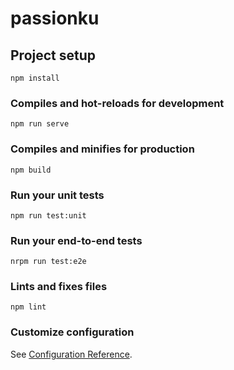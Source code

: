 # passionku

## Project setup
```
npm install
```

### Compiles and hot-reloads for development
```
npm run serve
```

### Compiles and minifies for production
```
npm build
```

### Run your unit tests
```
npm run test:unit
```

### Run your end-to-end tests
```
nrpm run test:e2e
```

### Lints and fixes files
```
npm lint
```

### Customize configuration
See [Configuration Reference](https://cli.vuejs.org/config/).
